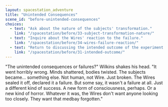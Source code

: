 ```yaml
---
layout: spacestation_adventure
title: "Unintended Consequences"
scene_id: "before-unintended-consequences"
choices:
  - text: "Ask about the nature of the subjects' transformation."
    link: "/spacestation/before/33-subject-transformation-nature/"
  - text: "Inquire about the Wires' reaction to the failure."
    link: "/spacestation/before/34-wires-failure-reaction/"
  - text: "Return to discussing the intended outcome of the experiment."
    link: "/spacestation/before/31-intended-outcome/"
---
```


"The unintended consequences or failures?" Wilkins shakes his head. "It went horribly wrong. Minds shattered, bodies twisted. The subjects became... something else. Not human, not Wire. Just broken. The Wires sealed it off, declared it a failure. But some say, it wasn't a failure at all. Just a different kind of success. A new form of consciousness, perhaps. Or a new kind of horror. Whatever it was, the Wires don't want anyone looking too closely. They want that medbay forgotten."
